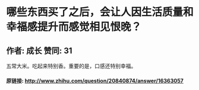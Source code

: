 # 哪些东西买了之后，会让人因生活质量和幸福感提升而感觉相见恨晚？
## 作者: 成长  赞同: 31
五常大米。吃起来特别香。重要的是，口感还特别幸福。

#### 原链接: http://www.zhihu.com/question/20840874/answer/16363057